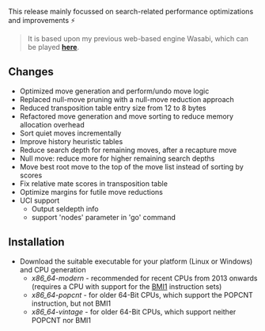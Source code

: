 
This release mainly focussed on search-related performance optimizations and improvements :zap: 
> It is based upon my previous web-based engine Wasabi, which can be played [**here**](https://mhonert.github.io/chess).

## Changes
- Optimized move generation and perform/undo move logic
- Replaced null-move pruning with a null-move reduction approach
- Reduced transposition table entry size from 12 to 8 bytes
- Refactored move generation and move sorting to reduce memory allocation overhead 
- Sort quiet moves incrementally
- Improve history heuristic tables
- Reduce search depth for remaining moves, after a recapture move
- Null move: reduce more for higher remaining search depths 
- Move best root move to the top of the move list instead of sorting by scores
- Fix relative mate scores in transposition table
- Optimize margins for futile move reductions
- UCI support
  - Output seldepth info
  - support 'nodes' parameter in 'go' command

## Installation
- Download the suitable executable for your platform (Linux or Windows) and CPU generation
  - *x86_64-modern* - recommended for recent CPUs from 2013 onwards (requires a CPU with support for the [BMI1](https://en.wikipedia.org/wiki/Bit_Manipulation_Instruction_Sets) instruction sets)
  - *x86_64-popcnt* - for older 64-Bit CPUs, which support the POPCNT instruction, but not BMI1
  - *x86_64-vintage* - for older 64-Bit CPUs, which support neither POPCNT nor BMI1
 